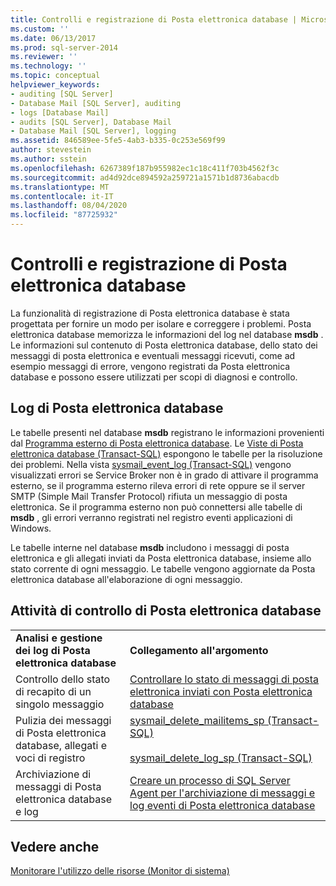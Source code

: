 ```yaml
---
title: Controlli e registrazione di Posta elettronica database | Microsoft Docs
ms.custom: ''
ms.date: 06/13/2017
ms.prod: sql-server-2014
ms.reviewer: ''
ms.technology: ''
ms.topic: conceptual
helpviewer_keywords:
- auditing [SQL Server]
- Database Mail [SQL Server], auditing
- logs [Database Mail]
- audits [SQL Server], Database Mail
- Database Mail [SQL Server], logging
ms.assetid: 846589ee-5fe5-4ab3-b335-0c253e569f99
author: stevestein
ms.author: sstein
ms.openlocfilehash: 6267389f187b955982ec1c18c411f703b4562f3c
ms.sourcegitcommit: ad4d92dce894592a259721a1571b1d8736abacdb
ms.translationtype: MT
ms.contentlocale: it-IT
ms.lasthandoff: 08/04/2020
ms.locfileid: "87725932"
---
```

# <a name="database-mail-log-and-audits"></a>Controlli e registrazione di Posta elettronica database
  La funzionalità di registrazione di Posta elettronica database è stata progettata per fornire un modo per isolare e correggere i problemi. Posta elettronica database memorizza le informazioni del log nel database **msdb** . Le informazioni sul contenuto di Posta elettronica database, dello stato dei messaggi di posta elettronica e eventuali messaggi ricevuti, come ad esempio messaggi di errore, vengono registrati da Posta elettronica database e possono essere utilizzati per scopi di diagnosi e controllo.  
  
## <a name="database-mail-logs"></a>Log di Posta elettronica database  
 Le tabelle presenti nel database **msdb** registrano le informazioni provenienti dal [Programma esterno di Posta elettronica database](database-mail-external-program.md). Le [Viste di Posta elettronica database &#40;Transact-SQL&#41;](/sql/relational-databases/system-catalog-views/database-mail-views-transact-sql) espongono le tabelle per la risoluzione dei problemi. Nella vista [sysmail_event_log &#40;Transact-SQL&#41;](/sql/relational-databases/system-catalog-views/sysmail-event-log-transact-sql) vengono visualizzati errori se Service Broker non è in grado di attivare il programma esterno, se il programma esterno rileva errori di rete oppure se il server SMTP (Simple Mail Transfer Protocol) rifiuta un messaggio di posta elettronica. Se il programma esterno non può connettersi alle tabelle di **msdb** , gli errori verranno registrati nel registro eventi applicazioni di Windows.  
  
 Le tabelle interne nel database **msdb** includono i messaggi di posta elettronica e gli allegati inviati da Posta elettronica database, insieme allo stato corrente di ogni messaggio. Le tabelle vengono aggiornate da Posta elettronica database all'elaborazione di ogni messaggio.  
  
## <a name="database-mail-auditing-tasks"></a>Attività di controllo di Posta elettronica database  
  
|||  
|-|-|  
|**Analisi e gestione dei log di Posta elettronica database**|**Collegamento all'argomento**|  
|Controllo dello stato di recapito di un singolo messaggio|[Controllare lo stato di messaggi di posta elettronica inviati con Posta elettronica database](check-the-status-of-e-mail-messages-sent-with-database-mail.md)|  
|Pulizia dei messaggi di Posta elettronica database, allegati e voci di registro|[sysmail_delete_mailitems_sp &#40;Transact-SQL&#41;](/sql/relational-databases/system-stored-procedures/sysmail-delete-mailitems-sp-transact-sql)<br /><br /> [sysmail_delete_log_sp &#40;Transact-SQL&#41;](/sql/relational-databases/system-stored-procedures/sysmail-delete-log-sp-transact-sql)|  
|Archiviazione di messaggi di Posta elettronica database e log|[Creare un processo di SQL Server Agent per l'archiviazione di messaggi e log eventi di Posta elettronica database](create-a-sql-server-agent-job-to-archive-database-mail-messages-and-event-logs.md)|  
  
## <a name="see-also"></a>Vedere anche  
 [Monitorare l'utilizzo delle risorse &#40;Monitor di sistema&#41;](../performance-monitor/monitor-resource-usage-system-monitor.md)  
  
  
